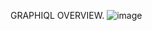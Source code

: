 GRAPHIQL OVERVIEW.
![image](https://github.com/ejramirezdev/movie-api/assets/115120199/9e3dfbe9-8cb0-4819-bab0-47626f6dadc7)
